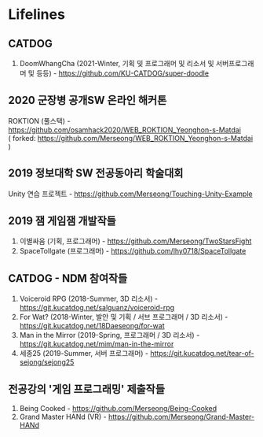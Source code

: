 # Lifelines

## CATDOG

1. DoomWhangCha (2021-Winter, 기획 및 프로그래머 및 리소서 및 서버프로그래머 및 등등) - https://github.com/KU-CATDOG/super-doodle

## 2020 군장병 공개SW 온라인 해커톤

ROKTION (풀스택) - https://github.com/osamhack2020/WEB_ROKTION_Yeonghon-s-Matdai  
( forked: https://github.com/Merseong/WEB_ROKTION_Yeonghon-s-Matdai )

## 2019 정보대학 SW 전공동아리 학술대회

Unity 연습 프로젝트 - https://github.com/Merseong/Touching-Unity-Example

## 2019 잼 게임잼 개발작들

1. 이별싸움 (기획, 프로그래머) - https://github.com/Merseong/TwoStarsFight
2. SpaceTollgate (프로그래머) - https://github.com/lhy0718/SpaceTollgate

## CATDOG - NDM 참여작들

1. Voiceroid RPG (2018-Summer, 3D 리소서) - https://git.kucatdog.net/salguanz/voiceroid-rpg
2. For Wat? (2018-Winter, 발안 및 기획 / 서브 프로그래머 / 3D 리소서) - https://git.kucatdog.net/18Daeseong/for-wat
3. Man in the Mirror (2019-Spring, 프로그래머 / 3D 리소서) - https://git.kucatdog.net/mim/man-in-the-mirror
4. 세종25 (2019-Summer, 서버 프로그래머) - https://git.kucatdog.net/tear-of-sejong/sejong25

## 전공강의 '게임 프로그래밍' 제출작들

1. Being Cooked - https://github.com/Merseong/Being-Cooked
2. Grand Master HANd (VR) - https://github.com/Merseong/Grand-Master-HANd
